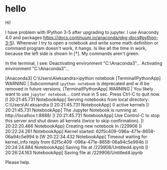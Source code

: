 # hello

Hi!

I have problem with IPython 3-5 after upgrading to jupyter. I use Anacondy 4.0 and packages  https://docs.continuum.io/anaconda/pkg-docs#python-3-5). Whenever I try to open a notebook and write some math definition or command program doesn't work, it hangs. Is like all the time in work, because the left side is shown In [*]. My commands aren't green. 

In the terminal, I see:
Deactivating environment "C:\Anaconda3"...
Activating environment "C:\Anaconda3"...

[Anaconda3] C:\Users\Aleksandra>ipython notebook
[TerminalIPythonApp] WARNING | Subcommand `ipython notebook` is deprecated and w
ill be removed in future versions.
[TerminalIPythonApp] WARNING | You likely want to use `jupyter notebook`... cont
inue in 5 sec. Press Ctrl-C to quit now.
[I 20:21:45.731 NotebookApp] Serving notebooks from local directory: C:\Users\Al
eksandra
[I 20:21:45.731 NotebookApp] 0 active kernels
[I 20:21:45.731 NotebookApp] The Jupyter Notebook is running at: http://localhos
t:8888/
[I 20:21:45.731 NotebookApp] Use Control-C to stop this server and shut down all
 kernels (twice to skip confirmation).
[I 20:22:20.466 NotebookApp] Creating new notebook in /229906
[I 20:22:24.261 NotebookApp] Kernel started: 62f5c409-096a-471e-8658-06a94c5e994
b
[W 20:22:34.432 NotebookApp] Timeout waiting for kernel_info reply from 62f5c409
-096a-471e-8658-06a94c5e994b
[I 20:24:24.884 NotebookApp] Saving file at /229906/Untitled4.ipynb
[I 20:26:24.163 NotebookApp] Saving file at /229906/Untitled4.ipynb


Please help.


